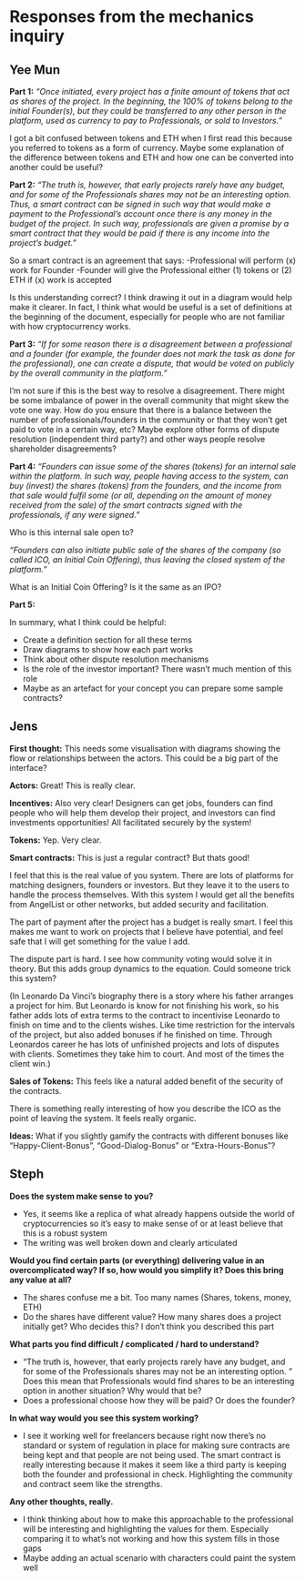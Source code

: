 # Responses from the mechanics inquiry

## Yee Mun

**Part 1:** *“Once initiated, every project has a finite amount of tokens that act as shares of the project. In the beginning, the 100% of tokens belong to the initial Founder(s), but they could be transferred to any other person in the platform, used as currency to pay to Professionals, or sold to Investors.”*

I got a bit confused between tokens and ETH when I first read this because you referred to tokens as a form of currency. Maybe some explanation of the difference between tokens and ETH and how one can be converted into another could be useful?
 
**Part 2:** *“The truth is, however, that early projects rarely have any budget, and for some of the Professionals shares may not be an interesting option. Thus, a smart contract can be signed in such way that would make a payment to the Professional’s account once there is any money in the budget of the project. In such way, professionals are given a promise by a smart contract that they would be paid if there is any income into the project’s budget.”*

So a smart contract is an agreement that says:
-Professional will perform (x) work for Founder
-Founder will give the Professional either (1) tokens or (2) ETH if (x) work is accepted

Is this understanding correct? I think drawing it out in a diagram would help make it clearer. In fact, I think what would be useful is a set of definitions at the beginning of the document, especially for people who are not familiar with how cryptocurrency works.

**Part 3:** *“If for some reason there is a disagreement between a professional and a founder (for example, the founder does not mark the task as done for the professional), one can create a dispute, that would be voted on publicly by the overall community in the platform.”*

I’m not sure if this is the best way to resolve a disagreement. There might be some imbalance of power in the overall community that might skew the vote one way. How do you ensure that there is a balance between the number of professionals/founders in the community or that they won’t get paid to vote in a certain way, etc? Maybe explore other forms of dispute resolution (independent third party?) and other ways people resolve shareholder disagreements?

**Part 4:** *“Founders can issue some of the shares (tokens) for an internal sale within the platform. In such way, people having access to the system, can buy (invest) the shares (tokens) from the founders, and the income from that sale would fulfil some (or all, depending on the amount of money received from the sale) of the smart contracts signed with the professionals, if any were signed.”*

Who is this internal sale open to?

*“Founders can also initiate public sale of the shares of the company (so called ICO, an Initial Coin Offering), thus leaving the closed system of the platform.”*

What is an Initial Coin Offering? Is it the same as an IPO?

**Part 5:**

In summary, what I think could be helpful:

- Create a definition section for all these terms
- Draw diagrams to show how each part works
- Think about other dispute resolution mechanisms
- Is the role of the investor important? There wasn’t much mention of this role
- Maybe as an artefact for your concept you can prepare some sample contracts?

## Jens
**First thought:**
This needs some visualisation with diagrams showing the flow or relationships between the actors. This could be a big part of the interface?

**Actors:**
Great! This is really clear.

**Incentives:**
Also very clear! Designers can get jobs, founders can find people who will help them develop their project, and investors can find investments opportunities! All facilitated securely by the system!

**Tokens:**
Yep. Very clear.

**Smart contracts:**
This is just a regular contract? But thats good! 

I feel that this is the real value of you system. There are lots of platforms for matching designers, founders or investors. But they leave it to the users to handle the process themselves. With this system I would get all the benefits from AngelList or other networks, but added security and facilitation.

The part of payment after the project has a budget is really smart. I feel this makes me want to work on projects that I believe have potential, and feel safe that I will get something for the value I add.

The dispute part is hard. I see how community voting would solve it in theory. But this adds group dynamics to the equation. Could someone trick this system?

(In Leonardo Da Vinci’s biography there is a story where his father arranges a project for him. But Leonardo is know for not finishing his work, so his father adds lots of extra terms to the contract to incentivise Leonardo to finish on time and to the clients wishes. Like time restriction for the intervals of the project, but also added bonuses if he finished on time. Through Leonardos career he has lots of unfinished projects and lots of disputes with clients. Sometimes they take him to court. And most of the times the client win.)

**Sales of Tokens:**
This feels like a natural added benefit of the security of the contracts.

There is something really interesting of how you describe the ICO as the point of leaving the system. It feels really organic.

**Ideas:**
What if you slightly gamify the contracts with different bonuses like “Happy-Client-Bonus”, “Good-Dialog-Bonus” or “Extra-Hours-Bonus”?

## Steph
**Does the system make sense to you?**

- Yes, it seems like a replica of what already happens outside the world of cryptocurrencies so it’s easy to make sense of or at least believe that this is a robust system
- The writing was well broken down and clearly articulated

**Would you find certain parts (or everything) delivering value in an overcomplicated way? If so, how would you simplify it? Does this bring any value at all?**

- The shares confuse me a bit. Too many names (Shares, tokens, money, ETH)
- Do the shares have different value? How many shares does a project initially get? Who decides this? I don’t think you described this part


**What parts you find difficult / complicated / hard to understand?**

- “The truth is, however, that early projects rarely have any budget, and for some of the Professionals shares may not be an interesting option. ” Does this mean that Professionals would find shares to be an interesting option in another situation? Why would that be?
- Does a professional choose how they will be paid? Or does the founder?


**In what way would you see this system working?**

- I see it working well for freelancers because right now there’s no standard or system of regulation in place for making sure contracts are being kept and that people are not being used. The smart contract is really interesting because it makes it seem like a third party is keeping both the founder and professional in check. Highlighting the community and contract seem like the strengths.

 
**Any other thoughts, really.**

- I think thinking about how to make this approachable to the professional will be interesting and highlighting the values for them. Especially comparing it to what’s not working and how this system fills in those gaps
- Maybe adding an actual scenario with characters could paint the system well